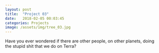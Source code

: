 ```yaml
---
layout: post
title:  "Project 03"
date:   2018-02-05 00:03:45
categories: Projects
image: /assets/img/tree_03.jpg
---
```


<p>Have you ever wondered if there are other people, on other planets, doing the stupid shit that we do on Terra?</p>
